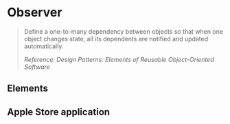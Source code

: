 <br />

# Observer

> Define a one-to-many dependency between objects so that when one object changes state, all its dependents are notified and updated automatically.
>
> _Reference: Design Patterns: Elements of Reusable Object-Oriented Software_

## Elements

## Apple Store application
